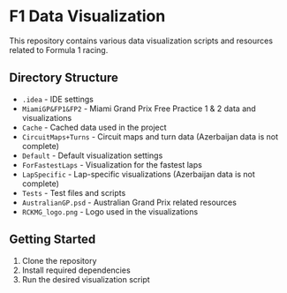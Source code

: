 # F1 Data Visualization

This repository contains various data visualization scripts and resources related to Formula 1 racing.

## Directory Structure

- `.idea` - IDE settings
- `MiamiGP&FP1&FP2` - Miami Grand Prix Free Practice 1 & 2 data and visualizations
- `Cache` - Cached data used in the project
- `CircuitMaps+Turns` - Circuit maps and turn data (Azerbaijan data is not complete)
- `Default` - Default visualization settings
- `ForFastestLaps` - Visualization for the fastest laps
- `LapSpecific` - Lap-specific visualizations (Azerbaijan data is not complete)
- `Tests` - Test files and scripts
- `AustralianGP.psd` - Australian Grand Prix related resources
- `RCKMG_logo.png` - Logo used in the visualizations

## Getting Started

1. Clone the repository
2. Install required dependencies
3. Run the desired visualization script
